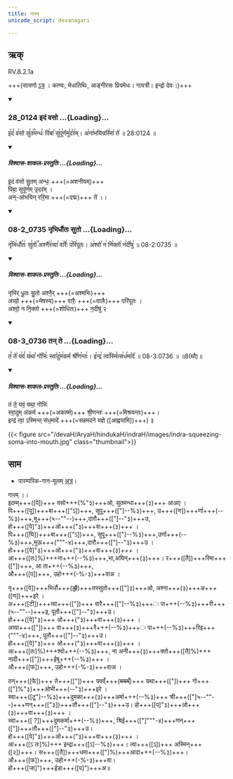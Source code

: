 ```yaml
---
title: गारम्
unicode_script: devanagari

---
```

## ऋक्

RV.8.2.1a

+++(सायणो [ऽत्र](https://archive.org/stream/RgVedaWithSayanasCommentaryPart3/rv_sayanabhasya_part3#page/n619/mode/2up&sa=D&ust=1542425956247000) । काण्वः, मेधातिथिः, आङ्गीरसः प्रियमेधः। गायत्री। इन्द्रो देवः।)+++

<div class="js_include" includetitle="false" newlevelforh1="3" unfilled url="/vedAH_sAma/kauthumam/saMhitA/vishvAsa-prastutiH/1_pUrvArchikaH/2/1/28_0124_idaM_vaso.md">
<details open><summary><h3>28_0124 इदं वसो ...{Loading}...</h3></summary>

इ꣣दं꣡ व꣢सो सु꣣त꣢꣫मन्धः꣣ पि꣢बा꣣ सु꣡पू꣢र्णमु꣣द꣡र꣢म्। अ꣡ना꣢भयिन्ररि꣣मा꣡ ते꣢ ॥ 28:0124 ॥

<div class="js_include" newlevelforh1="2" title="विश्वास-शाकल-प्रस्तुतिः" unfilled="" url="/vedAH_Rk/shAkalam/saMhitA/vishvAsa-prastutiH/08/002/01_idaM_vaso.md">
<details open=""><summary><h5>विश्वास-शाकल-प्रस्तुतिः ...{Loading}...</h5></summary>


इ॒दं व॑सो सु॒तम् अन्धः॒ +++(=अशनीयम्)+++  
पिबा॒ सुपू॑र्णम् उ॒दर॑म् ।  
अन्-आ॑भयिन् ररि॒मा +++(=दद्मः)+++ ते॑ ।।

</details>
</div>
</details>
</div>
<div class="js_include" includetitle="false" newlevelforh1="3" unfilled url="/vedAH_sAma/kauthumam/saMhitA/vishvAsa-prastutiH/4_uttarArchikaH/1/2/08-2_0735_nRbhirdhautaH_suto.md">
<details open><summary><h3>08-2_0735 नृभिर्धौतः सुतो ...{Loading}...</h3></summary>

नृ꣡भि꣢र्धौ꣣तः꣢ सु꣣तो꣢꣫ अश्नै꣣र꣢व्या꣣ वा꣢रैः꣣ प꣡रि꣢पूतः। अ꣢श्वो꣣ न꣢ नि꣣क्तो꣢ न꣣दी꣡षु꣢ ॥ 08-2:0735 ॥

<div class="js_include" newlevelforh1="2" title="विश्वास-शाकल-प्रस्तुतिः" unfilled="" url="/vedAH_Rk/shAkalam/saMhitA/vishvAsa-prastutiH/08/002/02_nRbhirdhUtaH_suto.md">
<details open=""><summary><h5>विश्वास-शाकल-प्रस्तुतिः ...{Loading}...</h5></summary>



नृभि॑र् धू॒तः सु॒तो अश्नै॒र् +++(=अश्मभिः)+++  
अव्यो॒ +++(=मेषस्य)+++ वारैः॒ +++(=वालैः)+++ परि॑पूतः ।  
अश्वो॒ न नि॒क्तो +++(=शोधितः)+++ न॒दीषु॑ २  

</details>
</div>
</details>
</div>
<div class="js_include" includetitle="false" newlevelforh1="3" unfilled url="/vedAH_sAma/kauthumam/saMhitA/vishvAsa-prastutiH/4_uttarArchikaH/1/2/08-3_0736_tan_te.md">
<details open><summary><h3>08-3_0736 तन् ते ...{Loading}...</h3></summary>

तं꣢ ते꣣ य꣢वं꣣ य꣢था꣣ गो꣡भिः꣢ स्वा꣣दु꣡म꣢कर्म श्री꣣ण꣡न्तः꣢। इ꣡न्द्र꣢ त्वा꣣स्मिं꣡त्स꣢ध꣣मा꣡दे꣢ ॥ 08-3:0736 ॥ ॥8(थौ)॥

<div class="js_include" newlevelforh1="2" title="विश्वास-शाकल-प्रस्तुतिः" unfilled="" url="/vedAH_Rk/shAkalam/saMhitA/vishvAsa-prastutiH/08/002/03_taM_te.md">
<details open=""><summary><h5>विश्वास-शाकल-प्रस्तुतिः ...{Loading}...</h5></summary>



तं ते॒ यवं॒ यथा॒ गोभिः॑  
स्वा॒दुम् अ॑कर्म +++(=अकार्ष्म)+++ श्री॒णन्तः॑  +++(=मिश्रयन्तः)+++।  
इन्द्र॑ त्वा॒ ऽस्मिन्त् स॑ध॒मादे॑ +++(=सहमदने यज्ञे ([आह्वयामि])+++) ३

</details>
</div>
</details>
</div>  


{{< figure src="/devaH/AryaH/hindukaH/indraH/images/indra-squeezing-soma-into-mouth.jpg"  class="thumbnail">}}


## साम

- पारम्परिक-गान-मूलम् [अत्र](https://archive.org/stream/sAmaveda-jaiminIya-paravastu-paramparA-docs/AASHEERVACHANA%20SAAMAANI#page/n1/mode/1up&sa=D&ust=1542425956247000)।
<div caption="रामानुजार्यः 1974 " class="audioEmbed" src="https://archive
.org/download/jaiminIya-sAma-gAna-paravastu-tradition-rAmAnuja/gAram.mp3"></div>
<div caption="गोपालार्यः 2015  " class="audioEmbed" src="https://archive
.org/download/jaiminIya-sAma-gAna-paravastu-tradition-gopAla-2015/gAram.mp3"></div>
<div caption="गोपालपवनयोर् अनुवचनम् 2015 1x" class="audioEmbed" src="https://archive
.org/download/jaiminIya-sAma-gAna-paravastu-tradition-anuvachanam-gopAla-pavana-2015/gAram.mp3"></div>
<div caption="गोपालपवनयोर् अनुवचनम् 2015 1.5x" class="audioEmbed" src="https://archive
.org/download/jaiminIya-sAma-gAna-paravastu-tradition-anuvachanam-gopAla-pavana-2015-150p-speed/gAram.mp3"></div>

गारम् ।।    
इदम्म्+++([पे])+++ वसो+++(%"३)+++ओ, सुतमन्धा+++(३)+++ आअए ।  
पि+++([पू])+++बा+++(["ऽ])+++, सूपू+++(["]--%३)+++, उ+++([ण])+++र्णा+++(--%३)+++,मू+++(५--""--)+++,दारौ+++(["]--"३)+++उ,  
हो+++([पे]"३)+++ओ+++("३)+++वा+++(३)+++ ।  
पि+++([घि])+++बा+++(["ऽ])+++, सुपू+++(["]--%३)+++,उर्णा+++(--%३)+++,मुऊ+++("""-४)+++,दारौ+++(["]--"३)+++उ ।  
हो+++([पे]"३)+++ओ+++("३)+++वा+++(३)+++ ।    
आ+++([तः]%)+++ना+++(--%३)+++,भा,अयिन्+++(३)+++। र+++([तै])+++रिमा+++(["])+++, आ ता+++(--%३)+++,  
औ+++([प])+++, उहो+++(-%-३)+++वाअ ।  

नृ+++([पे])+++भिर्धौ+++(~~द्धौ~~)+++तस्सुतो+++(["]३)+++ओ, अश्ना+++(३)+++अ+++([ण])+++इरे ।  
अ+++([टी])+++व्या+++(["])+++ वारै+++(["]--%३)+++ः पा+++(--%३)+++री+++(५--""--)+++इ, पूतौ+++(["]--"३)+++उ।  
हो+++([पे]"३)+++ ओ+++("३)+++वा+++(३)+++ ।  
अव्या+++(["])+++ वा+++(३)+++रै+++(--%३)+++ः पा+++(--%३)+++रिइ+++("""-४)+++, पूतौ+++(["]--"३)+++उ।  
हो+++([पे]"३)+++ ओ+++("३)+++वा+++(३)+++ ।  
आ+++([तः]%)+++श्वो+++(--%३)+++, ना अनी+++(३)+++क्तो+++([तै]%)+++ नादी+++(["])+++ईषू+++(--%३)+++ ।  
औ+++([फ])+++, उहो+++(-%-३)+++वाअ ।


तन्+++([फे])+++ ते+++(["])+++ यवव्ँ+++(~~वयय्ँ~~)+++ यथा+++(["])+++ गो+++(["]%"३)+++ओभी+++(--"३)+++इरे ।  
स्वा+++([टू"]--%३)+++दुमका+++(३)+++अर्मा+++(--%३)+++ श्री+++(["]५--""--)+++णन्+++(["३])+++तौ+++(["]--"३)+++उ। हो+++([प]"३)+++ओ+++(३)+++वा+++(३)+++ ।  
स्वा+++([ ?])+++दुमकर्मा+++(--%३)+++, श्रिई+++(["]"""-४)+++णन्+++(["])+++तौ+++(["]--"३)+++उ।  
हो+++([पे]"३)+++ओ+++("३)+++वा+++(३)+++ ।  
आ+++([ऽ तः]%)+++ इन्द्रा+++([ऽ]--%३)+++। त्वा+++([ऽ])+++ अस्मिन्+++([२])+++। स+++([तै])+++धमा+++(["]%)+++आदा+++(--%३)+++।  
औ+++([फ])+++, उहो+++(-%-३)+++वा।  
हो+++([जा]")+++ईडा+++([प]")+++अ॥